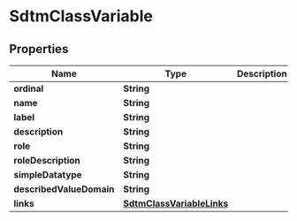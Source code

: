 

# SdtmClassVariable

## Properties

Name | Type | Description | Notes
------------ | ------------- | ------------- | -------------
**ordinal** | **String** |  |  [optional]
**name** | **String** |  |  [optional]
**label** | **String** |  |  [optional]
**description** | **String** |  |  [optional]
**role** | **String** |  |  [optional]
**roleDescription** | **String** |  |  [optional]
**simpleDatatype** | **String** |  |  [optional]
**describedValueDomain** | **String** |  |  [optional]
**links** | [**SdtmClassVariableLinks**](SdtmClassVariableLinks.md) |  |  [optional]





